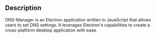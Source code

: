 ## Description

DNS-Manager is an Electron application written in JavaScript that allows users to set DNS settings. It leverages Electron's capabilities to create a cross-platform desktop application with ease.
